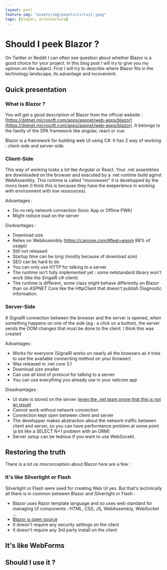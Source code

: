 ```yaml
---
layout: post
feature-img: "assets/img/pexels/circuit.jpeg"
tags: [blazor, architecture]
---
```


# Should I peek Blazor ?

On Twitter or Reddit I can often see question about whether Blazor is a good choice for your project. In this blog post I will try to give you my opinion on the subject.
First I will try to describe where Blazor fits in the technology landscape, its advantage and incovenient. 

## Quick presentation
### What is Blazor ?

You will get a good description of Blazor from the official website : [https://dotnet.microsoft.com/apps/aspnet/web-apps/blazor](https://dotnet.microsoft.com/apps/aspnet/web-apps/blazor). It belongs to the family of the SPA framework like angular, react or vue.

Blazor is a framework for building web UI using C#. It has 2 way of working : client-side and server-side.

### Client-Side 

This way of working looks a lot like Angular or React. Your .net assemblies are downloaded on the browser and executed by a .net runtime build aginst WebAssembly. This runtime is called "monowasm" it is developped by the mono team (I think this is because they have the exeperience in working with environment with low ressources).

Advantages :
- Do no rely network connection (Ionic App or Offline PWA)
- Might reduce load on the server

Disdvantages :
- Download size
- Relies on WebAssembly (https://caniuse.com/#feat=wasm 88% of usage)
- Still not released 
- Startup time can be long (mostly because of download size)
- SEO can be hard to do
- You can only use HTTP for talking to a server
- The runtime isn't fully implemented yet : some netstandard library won't work (like the SingalR c# client)
- The runtime is different, some class might behave differently on Blazor than on ASPNET Core like the HttpClient that doesn't publish Diagnostic information.

### Server-Side 
A SignalR connection between the browser and the server is opened, when something happens on one of the side (eg : a click on a button), the server sends the DOM changes that must be done to the client. I think this was created

Advantages :
- Works for everyone (SignalR works on nearly all the browsers as it tries to use the available connecting method on your browser)
- Was released in .net core 3.1
- Download size smaller
- Can use all kind of protocol for talking to a server
- You can use everything you already use in your netcore app

Disadvantages :
- UI state is stored on the server ([even the .net team prove that this is not an issue](https://docs.microsoft.com/en-US/aspnet/core/host-and-deploy/blazor/server?view=aspnetcore-3.1))
- Cannot work without network connection
- Connection kept open between client and server
- The developper makes abstraction about the network traffic between client and server, so you can have performance problem at some point (a bit like a SELECT N+1 problem with an ORM)
- Server setup can be tedious if you want to use WebSocekt.

## Restoring the truth

There is a lot os misconception about Blazor here are a few :

### It's like Silverlight or Flash

Silverlight or Flash were used for creating Web UI yes. But that's technically all there is in common between Blazor and Silverlight or Flash :
- Blazor uses Razor template language and so uses web standard for managing UI components : HTML, CSS, JS, WebAssembly, WebSocket ... 
- [Blazor is open source](https://github.com/dotnet/aspnetcore/tree/master/src/Components)
- It doesn't require any security settings on the client
- It doesn't require any 3rd party install on the client

## It's like WebForms

## Should I use it ?
